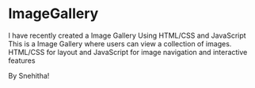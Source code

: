 # ImageGallery

I have recently created a Image Gallery Using HTML/CSS and JavaScript
This is a Image Gallery where users can view a collection of images.
HTML/CSS for layout and JavaScript for image navigation and interactive features

By Snehitha!
